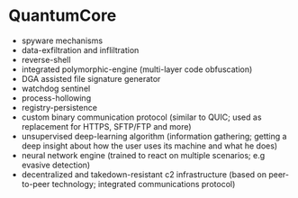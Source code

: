 # QuantumCore

- spyware mechanisms
- data-exfiltration and infliltration
- reverse-shell
- integrated polymorphic-engine (multi-layer code obfuscation)
- DGA assisted file signature generator
- watchdog sentinel
- process-hollowing
- registry-persistence
- custom binary communication protocol (similar to QUIC; used as replacement for HTTPS, SFTP/FTP and more)
- unsupervised deep-learning algorithm (information gathering; getting a deep insight about how the user uses its machine and what he does)
- neural network engine (trained to react on multiple scenarios; e.g evasive detection)
- decentralized and takedown-resistant c2 infrastructure (based on peer-to-peer technology; integrated communications protocol)
